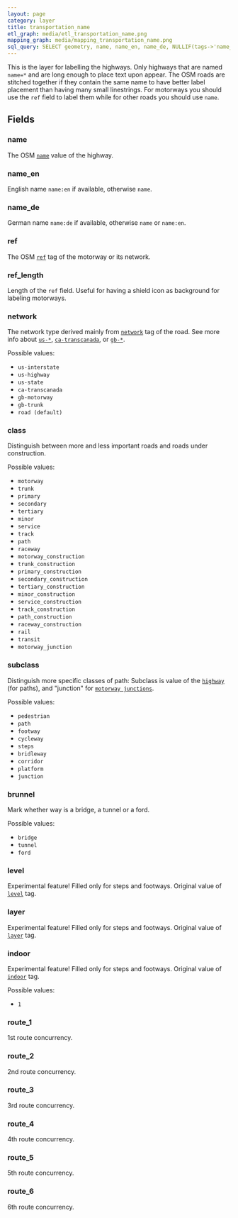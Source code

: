 ```yaml
---
layout: page
category: layer
title: transportation_name
etl_graph: media/etl_transportation_name.png
mapping_graph: media/mapping_transportation_name.png
sql_query: SELECT geometry, name, name_en, name_de, NULLIF(tags->'name_int', '') AS "name_int", NULLIF(tags->'name:latin', '') AS "name:latin", NULLIF(tags->'name:nonlatin', '') AS "name:nonlatin", ref, ref_length, network::text, class::text, subclass, brunnel, layer, level, indoor, route_1, route_2, route_3, route_4, route_5, route_6 FROM layer_transportation_name(ST_SetSRID('BOX3D(-20037508.34 -20037508.34, 20037508.34 20037508.34)'::box3d, 3857), 14)
---
```

This is the layer for labelling the highways. Only highways that are named `name=*` and are long enough
to place text upon appear. The OSM roads are stitched together if they contain the same name
to have better label placement than having many small linestrings.
For motorways you should use the `ref` field to label them while for other roads you should use `name`.

## Fields

### name

The OSM [`name`](http://wiki.openstreetmap.org/wiki/Highways#Names_and_references) value of the highway.

### name_en

English name `name:en` if available, otherwise `name`.

### name_de

German name `name:de` if available, otherwise `name` or `name:en`.

### ref

The OSM [`ref`](http://wiki.openstreetmap.org/wiki/Key:ref) tag of the motorway or its network.

### ref_length

Length of the `ref` field. Useful for having a shield icon as background for labeling motorways.

### network

The network type derived mainly from [`network`](http://wiki.openstreetmap.org/wiki/Key:network) tag of the road.
See more info about [`us-*`](http://wiki.openstreetmap.org/wiki/Road_signs_in_the_United_States),
[`ca-transcanada`](https://en.wikipedia.org/wiki/Trans-Canada_Highway),
or [`gb-*`](http://wiki.openstreetmap.org/wiki/United_Kingdom_Tagging_Guidelines#UK_roads).

Possible values:

- `us-interstate`
- `us-highway`
- `us-state`
- `ca-transcanada`
- `gb-motorway`
- `gb-trunk`
- `road (default)`


### class

Distinguish between more and less important roads and roads under construction.

Possible values:

- `motorway`
- `trunk`
- `primary`
- `secondary`
- `tertiary`
- `minor`
- `service`
- `track`
- `path`
- `raceway`
- `motorway_construction`
- `trunk_construction`
- `primary_construction`
- `secondary_construction`
- `tertiary_construction`
- `minor_construction`
- `service_construction`
- `track_construction`
- `path_construction`
- `raceway_construction`
- `rail`
- `transit`
- `motorway_junction`


### subclass

Distinguish more specific classes of path:
Subclass is value of the
[`highway`](http://wiki.openstreetmap.org/wiki/Key:highway) (for paths),
and "junction" for [`motorway junctions`](http://wiki.openstreetmap.org/wiki/Tag:highway=motorway_junction).

Possible values:

- `pedestrian`
- `path`
- `footway`
- `cycleway`
- `steps`
- `bridleway`
- `corridor`
- `platform`
- `junction`


### brunnel

Mark whether way is a bridge, a tunnel or a ford.

Possible values:

- `bridge`
- `tunnel`
- `ford`


### level

Experimental feature! Filled only for steps and footways. Original
value of [`level`](http://wiki.openstreetmap.org/wiki/Key:level) tag.

### layer

Experimental feature! Filled only for steps and footways. Original
value of [`layer`](http://wiki.openstreetmap.org/wiki/Key:layer) tag.

### indoor

Experimental feature! Filled only for steps and footways. Original
value of [`indoor`](http://wiki.openstreetmap.org/wiki/Key:indoor) tag.

Possible values:

- `1`


### route_1

1st route concurrency.

### route_2

2nd route concurrency.

### route_3

3rd route concurrency.

### route_4

4th route concurrency.

### route_5

5th route concurrency.

### route_6

6th route concurrency.




